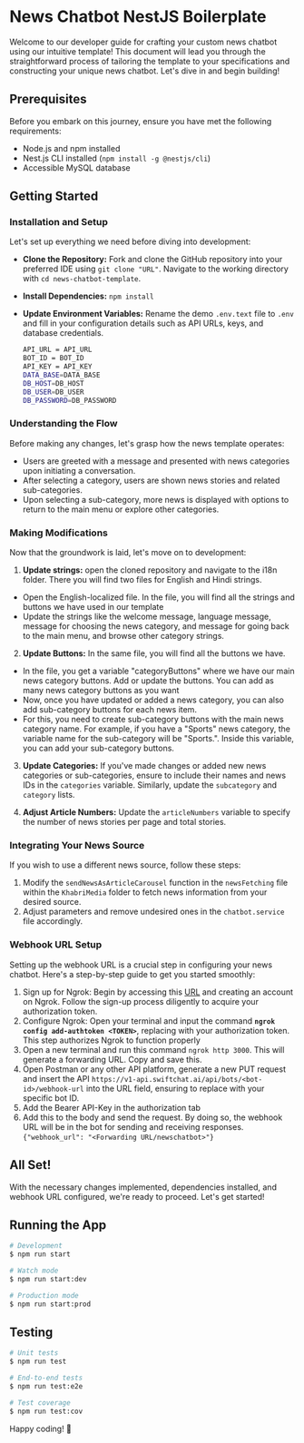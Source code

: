 # News Chatbot NestJS Boilerplate

Welcome to our developer guide for crafting your custom news chatbot using our intuitive template! This document will lead you through the straightforward process of tailoring the template to your specifications and constructing your unique news chatbot. Let's dive in and begin building!

## Prerequisites

Before you embark on this journey, ensure you have met the following requirements:

- Node.js and npm installed
- Nest.js CLI installed (`npm install -g @nestjs/cli`)
- Accessible MySQL database

## Getting Started

### Installation and Setup

Let's set up everything we need before diving into development:

- **Clone the Repository:** Fork and clone the GitHub repository into your preferred IDE using `git clone "URL"`. Navigate to the working directory with `cd news-chatbot-template`.

- **Install Dependencies:**  `npm install`
   
- **Update Environment Variables:** Rename the demo `.env.text` file to `.env` and fill in your configuration details such as API URLs, keys, and database credentials.

    ```bash
    API_URL = API_URL
    BOT_ID = BOT_ID
    API_KEY = API_KEY
    DATA_BASE=DATA_BASE
    DB_HOST=DB_HOST
    DB_USER=DB_USER
    DB_PASSWORD=DB_PASSWORD
    ```

### Understanding the Flow

Before making any changes, let's grasp how the news template operates:

- Users are greeted with a message and presented with news categories upon initiating a conversation.
- After selecting a category, users are shown news stories and related sub-categories.
- Upon selecting a sub-category, more news is displayed with options to return to the main menu or explore other categories.

### Making Modifications

Now that the groundwork is laid, let's move on to development:


1. **Update strings:** open the cloned repository and navigate to the i18n folder. There you will find two files for English and Hindi strings. 
- Open the English-localized file. In the file, you will find all the strings and buttons we have used in our template
- Update the strings like the welcome message, language message, message for choosing the news category, and message for going back to the main menu, and browse other category strings.

2. **Update Buttons:** In the same file, you will find all the buttons we have.
- In the file, you get a variable "categoryButtons" where we have our main news category buttons. Add or update the buttons. You can add as many news category buttons as you want
- Now, once you have updated or added a news category, you can also add sub-category buttons for each news item.
- For this, you need to create sub-category buttons with the main news category name. For example, if you have a "Sports" news category, the variable name for the sub-category will be "Sports.". Inside this variable, you can add your sub-category buttons.

3. **Update Categories:**  If you've made changes or added new news categories or sub-categories, ensure to include their names and news IDs in the    `categories` variable. Similarly, update the `subcategory` and `category` lists.

4. **Adjust Article Numbers:** Update the `articleNumbers` variable to specify the number of news stories per page and total stories.

### Integrating Your News Source

If you wish to use a different news source, follow these steps:

1. Modify the `sendNewsAsArticleCarousel` function in the `newsFetching` file within the `KhabriMedia` folder to fetch news information from your desired source.
2. Adjust parameters and remove undesired ones in the `chatbot.service` file accordingly.

### Webhook URL Setup
Setting up the webhook URL is a crucial step in configuring your news chatbot. Here's a step-by-step guide to get you started smoothly:

1. Sign up for Ngrok: Begin by accessing this [URL](https://ngrok.com/) and creating an account on Ngrok. Follow the sign-up process diligently to acquire your authorization token.
2. Configure Ngrok: Open your terminal and input the command **```ngrok config add-authtoken <TOKEN>```**, replacing <TOKEN> with your authorization token. This step authorizes Ngrok to function properly
3. Open a new terminal and run this command ```ngrok http 3000```. This will generate a forwarding URL. Copy and save this.
4. Open Postman or any other API platform, generate a new PUT request and insert the API ```https://v1-api.swiftchat.ai/api/bots/<bot-id>/webhook-url``` into the URL field, ensuring to replace <bot-id> with your specific bot ID.
5. Add the Bearer API-Key in the authorization tab
6. Add this to the body and send the request. By doing so, the webhook URL will be in the bot for sending and receiving responses.
```{"webhook_url": "<Forwarding URL/newschatbot>"}```

## All Set!

With the necessary changes implemented, dependencies installed, and webhook URL configured, we're ready to proceed. Let's get started!

## Running the App

```bash
# Development
$ npm run start

# Watch mode
$ npm run start:dev

# Production mode
$ npm run start:prod
```

## Testing

```bash
# Unit tests
$ npm run test

# End-to-end tests
$ npm run test:e2e

# Test coverage
$ npm run test:cov
```

Happy coding! 🚀